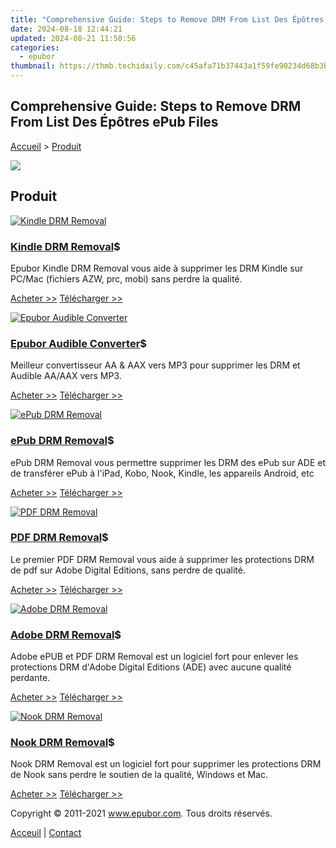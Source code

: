 ```yaml
---
title: "Comprehensive Guide: Steps to Remove DRM From List Des Épôtres ePub Files"
date: 2024-08-18 12:44:21
updated: 2024-08-21 11:50:56
categories:
  - epubor
thumbnail: https://thmb.techidaily.com/c45afa71b37443a1f59fe90234d68b3b0e50e4c51b39e47e7a2ccf645d397043.PNG
---
```


## Comprehensive Guide: Steps to Remove DRM From List Des Épôtres ePub Files

[Accueil](http://www.epubor.com/fr/) \> [Produit](https://tools.techidaily.com/epubor/products/)

![](http://www.epubor.com/style/images/ebook-icon.jpg) 

## Produit

[![Kindle DRM Removal](https://www.epubor.com/images/remote/D4/1D/D41D8C_D41D8C_KindleDrmRemoval-box.jpg)](https://tools.techidaily.com/epubor/products/) 

### [Kindle DRM Removal](https://tools.techidaily.com/epubor/products/)$

Epubor Kindle DRM Removal vous aide à supprimer les DRM Kindle sur PC/Mac (fichiers AZW, prc, mobi) sans perdre la qualité.

[Acheter >>](https://tools.techidaily.com/epubor/products/) [Télécharger >>](https://tools.techidaily.com/epubor/products/) 

[![Epubor Audible Converter](https://www.epubor.com/images/uppic/audible-converter.png)](https://tools.techidaily.com/epubor/products/) 

### [Epubor Audible Converter](https://tools.techidaily.com/epubor/products/)$

 Meilleur convertisseur AA & AAX vers MP3 pour supprimer les DRM et Audible AA/AAX vers MP3\. 

[Acheter >>](https://tools.techidaily.com/epubor/products/) [Télécharger >>](https://tools.techidaily.com/epubor/products/) 

[![ePub DRM Removal](https://www.epubor.com/images/remote/D4/1D/D41D8C_D41D8C_drmtool.jpg)](https://tools.techidaily.com/epubor/products/) 

### [ePub DRM Removal](https://tools.techidaily.com/epubor/products/)$

ePub DRM Removal vous permettre supprimer les DRM des ePub sur ADE et de transférer ePub à l'iPad, Kobo, Nook, Kindle, les appareils Android, etc

[Acheter >>](https://tools.techidaily.com/epubor/products/) [Télécharger >>](https://tools.techidaily.com/epubor/products/) 

[![PDF DRM Removal](https://www.epubor.com/images/remote/D4/1D/D41D8C_D41D8C_PdfDrmRemoval-box.jpg)](https://tools.techidaily.com/epubor/products/) 

### [PDF DRM Removal](https://tools.techidaily.com/epubor/products/)$

Le premier PDF DRM Removal vous aide à supprimer les protections DRM de pdf sur Adobe Digital Editions, sans perdre de qualité. 

[Acheter >>](https://tools.techidaily.com/epubor/products/) [Télécharger >>](https://tools.techidaily.com/epubor/products/) 

[![Adobe DRM Removal](https://www.epubor.com/images/remote/D4/1D/D41D8C_D41D8C_adobedrmremoval-box.jpg)](https://tools.techidaily.com/epubor/products/) 

### [Adobe DRM Removal](https://tools.techidaily.com/epubor/products/)$

Adobe ePUB et PDF DRM Removal est un logiciel fort pour enlever les protections DRM d'Adobe Digital Editions (ADE) avec aucune qualité perdante.

[Acheter >>](https://tools.techidaily.com/epubor/products/) [Télécharger >>](https://tools.techidaily.com/epubor/products/) 

[![Nook DRM Removal](https://www.epubor.com/images/remote/D4/1D/D41D8C_D41D8C_NookDrmRemoval.jpg)](https://tools.techidaily.com/epubor/nook-drm-removal/) 

### [Nook DRM Removal](https://tools.techidaily.com/epubor/nook-drm-removal/)$

Nook DRM Removal est un logiciel fort pour supprimer les protections DRM de Nook sans perdre le soutien de la qualité, Windows et Mac.

[Acheter >>](https://tools.techidaily.com/epubor/nook-drm-removal/) [Télécharger >>](https://tools.techidaily.com/epubor/nook-drm-removal/) 

Copyright © 2011-2021 www.epubor.com. Tous droits réservés. 

[Acceuil](http://www.epubor.com/fr/) | [Contact](http://www.epubor.com/fr/mailto:support@epubor.com)

<ins class="adsbygoogle"
     style="display:block"
     data-ad-format="autorelaxed"
     data-ad-client="ca-pub-7571918770474297"
     data-ad-slot="1223367746"></ins>



<ins class="adsbygoogle"
     style="display:block"
     data-ad-client="ca-pub-7571918770474297"
     data-ad-slot="8358498916"
     data-ad-format="auto"
     data-full-width-responsive="true"></ins>

